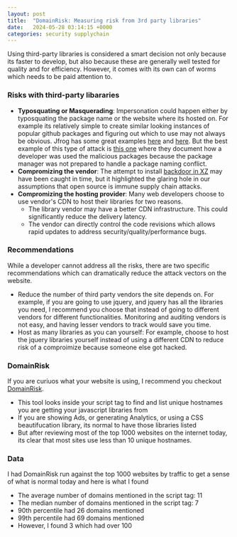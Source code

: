 ```yaml
---
layout: post
title:  "DomainRisk: Measuring risk from 3rd party libraries"
date:   2024-05-28 03:14:15 +0000
categories: security supplychain
---
```

Using third-party libraries is considered a smart decision not only because its faster to develop, but also because these are generally well tested for quality and for efficiency. However, it comes with its own can of worms which needs to be paid attention to.

### Risks with third-party libararies
* **Typosquating or Masquerading**: Impersonation could happen either by typosquating the package name or the website where its hosted on. For example its relatively simple to create similar looking instances of popular github packages and figuring out which to use may not always be obvious. Jfrog has some great examples [here](https://jfrog.com/blog/developers-under-attack-leveraging-typosquatting-for-crypto-mining/) and [here](https://jfrog.com/blog/malware-civil-war-malicious-npm-packages-targeting-malware-authors/). But the best example of this type of attack is [this one](https://jfrog.com/blog/python-wheel-jacking-in-supply-chain-attacks/) where they document how a developer was used the malicious packages because the package manager was not prepared to handle a package naming conflict.
* **Compromizing the vendor**: The attempt to install [backdoor in XZ](https://techcommunity.microsoft.com/t5/microsoft-defender-vulnerability/microsoft-faq-and-guidance-for-xz-utils-backdoor/ba-p/4101961) may have been caught in time, but it highlighted the glaring hole in our assumptions that open source is immune supply chain attacks.
* **Compromizing the hosting provider**: Many web developers choose to use vendor's CDN to host their libraries for two reasons. 
    * The library vendor may have a better CDN infrastructure. This could significantly reduce the delivery latency.
    * The vendor can directly control the code revisions which allows rapid updates to address security/quality/performance bugs.

### Recommendations
While a developer cannot address all the risks, there are two specific recommendations which can dramatically reduce the attack vectors on the website.
* Reduce the number of third party vendors the site depends on. For example, if you are going to use jquery, and jquery has all the libraries you need, I recommend you choose that instead of going to different vendors for different functionalities. Monitoring and auditing vendors is not easy, and having lesser vendors to track would save you time.
* Host as many libraries as you can yourself: For example, choose to host the jquery libraries yourself instead of using a different CDN to reduce risk of a comproimize because someone else got hacked.

### DomainRisk
If you are curiuos what your website is using, I recommend you checkout [DomainRisk](https://github.com/royans/domainrisk).
* This tool looks inside your script tag to find and list unique hostnames you are getting your javascript libraries from
* If you are showing Ads, or generating Analytics, or using a CSS beautifucation library, its normal to have those libraries listed
* But after reviewing most of the top 1000 websites on the internet today, its clear that most sites use less than 10 unique hostnames.

### Data 
I had DomainRisk run against the top 1000 websites by traffic to get a sense of what is normal today and here is what I found
* The average number of domains mentioned in the script tag: 11
* The median number of domains mentioned in the script tag: 7
* 90th percentile had 26 domains mentioned
* 99th percentile had 69 domains mentioned
* However, I found 3 which had over 100


